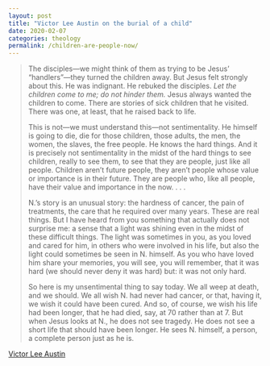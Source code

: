 ```yaml
---
layout: post
title: "Victor Lee Austin on the burial of a child"
date: 2020-02-07
categories: theology
permalink: /children-are-people-now/
---
```


> The disciples—we might think of them as trying to be Jesus’ “handlers”—they turned the children away. But Jesus felt strongly about this. He was indignant. He rebuked the disciples. *Let the children come to me; do not hinder them.* Jesus always wanted the children to come. There are stories of sick children that he visited. There was one, at least, that he raised back to life.
>
> This is not—we must understand this—not sentimentality. He himself is going to die, die for those children, those adults, the men, the women, the slaves, the free people. He knows the hard things. And it is precisely not sentimentality in the midst of the hard things to see children, really to see them, to see that they are people, just like all people. Children aren’t future people, they aren’t people whose value or importance is in their future. They are people who, like all people, have their value and importance in the now. . . .
>
> N.’s story is an unusual story: the hardness of cancer, the pain of treatments, the care that he required over many years. These are real things. But I have heard from you something that actually does not surprise me: a sense that a light was shining even in the midst of these difficult things. The light was sometimes in you, as you loved and cared for him, in others who were involved in his life, but also the light could sometimes be seen in N. himself. As you who have loved him share your memories, you will see, you will remember, that it was hard (we should never deny it was hard) but: it was not only hard.
>
> So here is my unsentimental thing to say today. We all weep at death, and we should. We all wish N. had never had cancer, or that, having it, we wish it could have been cured. And so, of course, we wish his life had been longer, that he had died, say, at 70 rather than at 7. But when Jesus looks at N., he does not see tragedy. He does not see a short life that should have been longer. He sees N. himself, a person, a complete person just as he is.

[Victor Lee Austin](https://mailchi.mp/6c8448236abf/burial-of-a-child)